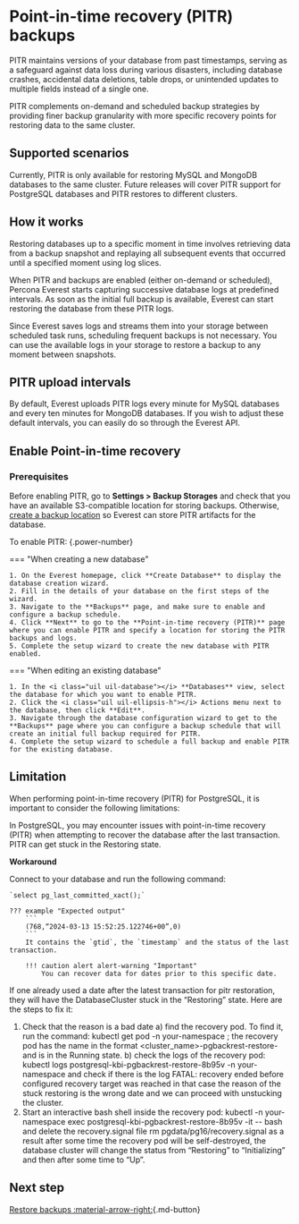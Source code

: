 # Point-in-time recovery (PITR) backups

PITR maintains versions of your database from past timestamps, serving as a safeguard against data loss during various disasters, including database crashes, accidental data deletions, table drops, or unintended updates to multiple fields instead of a single one.

PITR complements on-demand and scheduled backup strategies by providing finer backup granularity with more specific recovery points for restoring data to the same cluster.

## Supported scenarios

Currently, PITR is only available for restoring MySQL and MongoDB databases to the same cluster. Future releases will cover PITR support for PostgreSQL databases and PITR restores to different clusters.

## How it works

Restoring databases up to a specific moment in time involves retrieving data from a backup snapshot and replaying all subsequent events that occurred until a specified moment using log slices.

When PITR and backups are enabled (either on-demand or scheduled), Percona Everest starts capturing successive database logs at predefined intervals. As soon as the initial full backup is available, Everest can start restoring the database from these PITR logs.

Since Everest saves logs and streams them into your storage between scheduled task runs, scheduling frequent backups is not necessary. You can use the available logs in your storage to restore a backup to any moment between snapshots.

## PITR upload intervals

By default, Everest uploads PITR logs every minute for MySQL databases and every ten minutes for MongoDB databases. If you wish to adjust these default intervals, you can easily do so through the Everest API.

## Enable Point-in-time recovery

### Prerequisites

Before enabling PITR, go to <i class="uil uil-cog"></i> **Settings > Backup Storages** and check that you have an available S3-compatible location for storing backups. Otherwise, [create a backup location](../CreateStorage.md) so Everest can store PITR artifacts for the database.

To enable PITR:
{.power-number}

=== "When creating a new database"


    1. On the Everest homepage, click **Create Database** to display the database creation wizard.
    2. Fill in the details of your database on the first steps of the wizard.
    3. Navigate to the **Backups** page, and make sure to enable and configure a backup schedule. 
    4. Click **Next** to go to the **Point-in-time recovery (PITR)** page where you can enable PITR and specify a location for storing the PITR backups and logs. 
    5. Complete the setup wizard to create the new database with PITR enabled. 

=== "When editing an existing database"


    1. In the <i class="uil uil-database"></i> **Databases** view, select the database for which you want to enable PITR.
    2. Click the <i class="uil uil-ellipsis-h"></i> Actions menu next to the database, then click **Edit**.
    3. Navigate through the database configuration wizard to get to the **Backups** page where you can configure a backup schedule that will create an initial full backup required for PITR.
    4. Complete the setup wizard to schedule a full backup and enable PITR for the existing database.


## Limitation

When performing point-in-time recovery (PITR) for PostgreSQL, it is important to consider the following limitations:

In PostgreSQL, you may encounter issues with point-in-time recovery (PITR) when attempting to recover the database after the last transaction. PITR can get stuck in the Restoring state.

**Workaround**

Connect to your database and run the following command:

    `select pg_last_committed_xact();`

    ??? example "Expected output"
        ```
        (768,“2024-03-13 15:52:25.122746+00”,0)
        ```
        It contains the `gtid`, the `timestamp` and the status of the last transaction.
        
        !!! caution alert alert-warning "Important"
            You can recover data for dates prior to this specific date.

 If one already used a date after the latest transaction for pitr restoration, they will have the DatabaseCluster stuck in the “Restoring” state. Here are the steps to fix it:
1. Check that the reason is a bad date
	a) find the recovery pod. To find it, run the command:
		kubectl get pod -n your-namespace ;
		the recovery pod has the name in the format <cluster_name>-pgbackrest-restore-<something> and is in the Running state.
	b) check the logs of the recovery pod:
		kubectl logs postgresql-kbi-pgbackrest-restore-8b95v -n your-namespace
		and check if there is the log
		 FATAL:  recovery ended before configured recovery target was reached
		in that case the reason of the stuck restoring is the wrong date and we can proceed with unstucking the cluster.
2. Start an interactive bash shell inside the recovery pod:
	kubectl -n your-namespace exec postgresql-kbi-pgbackrest-restore-8b95v -it -- bash
	and delete the recovery.signal file
	rm pgdata/pg16/recovery.signal
	as a result after some time the recovery pod will be self-destroyed, the database cluster will change the status from “Restoring” to “Initializing” and then after some time to “Up”.









## Next step

[Restore backups :material-arrow-right:](../RestoreBackup.md){.md-button}